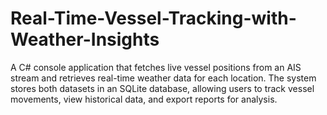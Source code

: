 # Real-Time-Vessel-Tracking-with-Weather-Insights
A C# console application that fetches live vessel positions from an AIS stream and retrieves real-time weather data for each location. The system stores both datasets in an SQLite database, allowing users to track vessel movements, view historical data, and export reports for analysis.
